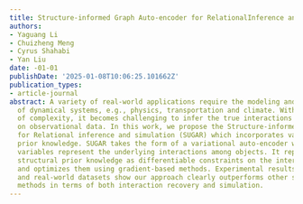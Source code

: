 ```yaml
---
title: Structure-informed Graph Auto-encoder for RelationalInference and Simulation
authors:
- Yaguang Li
- Chuizheng Meng
- Cyrus Shahabi
- Yan Liu
date: -01-01
publishDate: '2025-01-08T10:06:25.101662Z'
publication_types:
- article-journal
abstract: A variety of real-world applications require the modeling and the simulation
  of dynamical systems, e.g., physics, transportation and climate. With the increase
  of complexity, it becomes challenging to infer the true interactions solely based
  on observational data. In this work, we propose the Structure-informed Graph-Autoencoder
  for Relational inference and simulation (SUGAR) which incorporates various structural
  prior knowledge. SUGAR takes the form of a variational auto-encoder whose latent
  variables represent the underlying interactions among objects. It represents various
  structural prior knowledge as differentiable constraints on the interaction graph,
  and optimizes them using gradient-based methods. Experimental results on both synthetic
  and real-world datasets show our approach clearly outperforms other state-of-the-art
  methods in terms of both interaction recovery and simulation.
---
```

